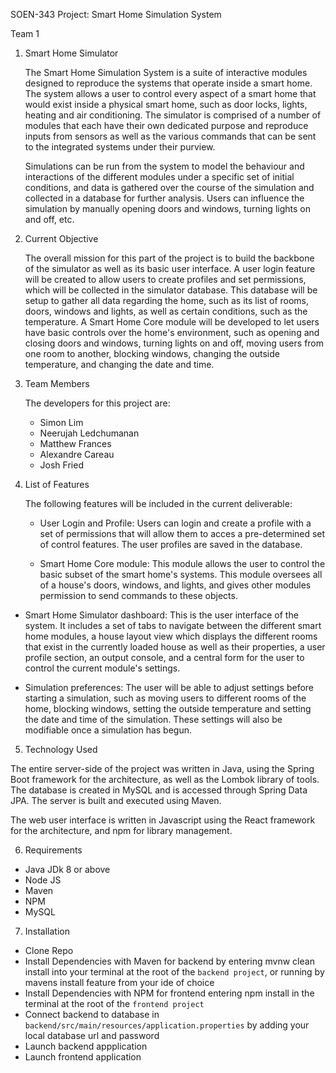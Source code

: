 SOEN-343 Project: Smart Home Simulation System

Team 1

1. Smart Home Simulator

	The Smart Home Simulation System is a suite of interactive modules designed to reproduce the systems that operate
inside a smart home. The system allows a user to control every aspect of a smart home that would exist inside a
physical smart home, such as door locks, lights, heating and air conditioning. The simulator is comprised of a number
of modules that each have their own dedicated purpose and reproduce inputs from sensors as well as the various 
commands that can be sent to the integrated systems under their purview.

	Simulations can be run from the system to model the behaviour and interactions of the different modules under
a specific set of initial conditions, and data is gathered over the course of the simulation and collected in a
database for further analysis. Users can influence the simulation by manually opening doors and windows, turning
lights on and off, etc.

2. Current Objective

	The overall mission for this part of the project is to build the backbone of the simulator as well as its basic
user interface. A user login feature will be created to allow users to create profiles and set permissions, which
will be collected in the simulator database. This database will be setup to gather all data regarding the home, such
as its list of rooms, doors, windows and lights, as well as certain conditions, such as the temperature. A Smart Home
Core module will be developed to let users have basic controls over the home's environment, such as opening and
closing doors and windows, turning lights on and off, moving users from one room to another, blocking windows,
changing the outside temperature, and changing the date and time.

3. Team Members

	The developers for this project are:

	- Simon Lim 
	- Neerujah Ledchumanan
	- Matthew Frances 
	- Alexandre Careau
	- Josh Fried

4. List of Features

	The following features will be included in the current deliverable: 
	
	- User Login and Profile: Users can login and create a profile with a set of permissions that will allow them to 
  acces a pre-determined set of control features. The user profiles are saved in the database.
  
	- Smart Home Core module: This module allows the user to control the basic subset of the smart home's systems.
  This module oversees all of a house's doors, windows, and lights, and gives other modules permission to send
  commands to these objects.
  
  - Smart Home Simulator dashboard: This is the user interface of the system. It includes a set of tabs to navigate
  between the different smart home modules, a house layout view which displays the different rooms that exist in
  the currently loaded house as well as their properties, a user profile section, an output console, and a central
  form for the user to control the current module's settings.
  
  - Simulation preferences: The user will be able to adjust settings before starting a simulation, such as moving 
  users to different rooms of the home, blocking windows, setting the outside temperature and setting the date and
  time of the simulation. These settings will also be modifiable once a simulation has begun.
  
5. Technology Used

  The entire server-side of the project was written in Java, using the Spring Boot framework for the architecture, 
as well as the Lombok library of tools. The database is created in MySQL and is accessed through Spring Data JPA.
The server is built and executed using Maven.
  
  The web user interface is written in Javascript using the React framework for the architecture, and npm for
library management.

6. Requirements
- Java JDk 8 or above
- Node JS
- Maven
- NPM
- MySQL

7. Installation

- Clone Repo
- Install Dependencies with Maven for backend by entering mvnw clean install into your terminal at the root of the `backend project`, or running by mavens install feature from your ide of choice
- Install Dependencies with NPM for frontend entering npm install in the terminal at the root of the `frontend project`
- Connect backend to database in `backend/src/main/resources/application.properties` by adding your local database url and password
- Launch backend appplication
- Launch frontend application
